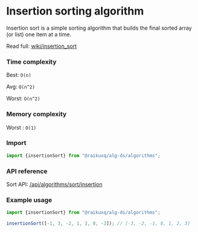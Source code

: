 # Insertion sorting algorithm

Insertion sort is a simple sorting algorithm that builds the final sorted array (or list) one item at a time.

Read full: [wiki/insertion_sort](https://en.wikipedia.org/wiki/insertion_sort)

### Time complexity

Best: `O(n)  `

Avg: `O(n^2)  `

Worst: `O(n^2)`

### Memory complexity

Worst : `O(1)`

### Import

```ts
import {insertionSort} from "@raikuxq/alg-ds/algorithms";
```

### API reference

Sort API: [/api/algorithms/sort/insertion](/api/algorithms/sort/insertion)

### Example usage

```ts
import {insertionSort} from "@raikuxq/alg-ds/algorithms";

insertionSort([-1, 3, -2, 1, 2, 0, -3]); // [-3, -2, -1, 0, 1, 2, 3]
```
